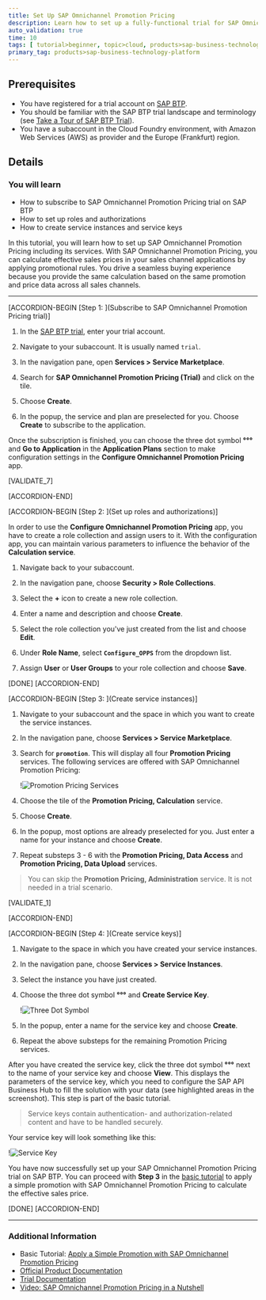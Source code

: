 ```yaml
---
title: Set Up SAP Omnichannel Promotion Pricing
description: Learn how to set up a fully-functional trial for SAP Omnichannel Promotion Pricing and how to create roles for your users.
auto_validation: true
time: 10
tags: [ tutorial>beginner, topic>cloud, products>sap-business-technology-platform, products>sap-btp--cloud-foundry-environment]
primary_tag: products>sap-business-technology-platform
---
```


## Prerequisites
 - You have registered for a trial account on [SAP BTP](hcp-create-trial-account).
 - You should be familiar with the SAP BTP trial landscape and terminology (see [Take a Tour of SAP BTP Trial](cp-trial-quick-onboarding)).
 - You have a subaccount in the Cloud Foundry environment, with Amazon Web Services (AWS) as provider and the Europe (Frankfurt) region.


## Details
### You will learn
  - How to subscribe to SAP Omnichannel Promotion Pricing trial on SAP BTP
  - How to set up roles and authorizations
  - How to create service instances and service keys

  In this tutorial, you will learn how to set up SAP Omnichannel Promotion Pricing including its services.
  With SAP Omnichannel Promotion Pricing, you can calculate effective sales prices in your sales channel applications by applying promotional rules. You drive a seamless buying experience because you provide the same calculation based on the same promotion and price data across all sales channels.

---


[ACCORDION-BEGIN [Step 1: ](Subscribe to SAP Omnichannel Promotion Pricing trial)]

1. In the [SAP BTP trial](https://account.hanatrial.ondemand.com), enter your trial account.

2. Navigate to your subaccount. It is usually named `trial`.

3. In the navigation pane, open **Services > Service Marketplace**.

4. Search for **SAP Omnichannel Promotion Pricing (Trial)** and click on the tile.

5. Choose **Create**.

6. In the popup, the service and plan are preselected for you. Choose **Create** to subscribe to the application.

<!-- The subscription process is finished once the status icon changes from **Processing** to **Subscribed**. -->

Once the subscription is finished, you can choose the three dot symbol **°°°** and  **Go to Application** in the **Application Plans** section to make configuration settings in the **Configure Omnichannel Promotion Pricing** app. <!-- Using the app is optional and not part of the basic tutorial but is included in our advanced tutorial.-->
<!-- Add link to advanced tutorial once available -->

[VALIDATE_7]

[ACCORDION-END]


[ACCORDION-BEGIN [Step 2: ](Set up roles and authorizations)]

In order to use the **Configure Omnichannel Promotion Pricing** app, you have to create a role collection and assign users to it. With the configuration app, you can maintain various parameters to influence the behavior of the **Calculation service**. <!-- Using the app is not part of the basic tutorial. -->

1. Navigate back to your subaccount.

2. In the navigation pane, choose **Security > Role Collections**.

3. Select the **+** icon to create a new role collection.

4. Enter a name and description and choose **Create**.

5. Select the role collection you've just created from the list and choose **Edit**.

6. Under **Role Name**, select **`Configure_OPPS`** from the dropdown list.

7. Assign **User** or **User Groups** to your role collection and choose **Save**.

<!-- Should we explain Step 7 a bit more?
COS has already implemented a role collection for trial, should we do sth similar? -->

[DONE]
[ACCORDION-END]


[ACCORDION-BEGIN [Step 3: ](Create service instances)]

1. Navigate to your subaccount and the space in which you want to create the service instances.

2. In the navigation pane, choose **Services > Service Marketplace**.

3. Search for **`promotion`**. This will display all four **Promotion Pricing** services. The following services are offered with SAP Omnichannel Promotion Pricing:

    !![Promotion Pricing Services](v2_Promotion-Pricing-Services.png)

4. Choose the tile of the **Promotion Pricing, Calculation** service.

5. Choose **Create**.

6. In the popup, most options are already preselected for you. Just enter a name for your instance and choose **Create**.

7. Repeat substeps 3 - 6 with the **Promotion Pricing, Data Access** and **Promotion Pricing, Data Upload** services.
>You can skip the **Promotion Pricing, Administration** service. It is not needed in a trial scenario.

[VALIDATE_1]

[ACCORDION-END]

[ACCORDION-BEGIN [Step 4: ](Create service keys)]

1. Navigate to the space in which you have created your service instances.

2. In the navigation pane, choose **Services > Service Instances**.

3. Select the instance you have just created.

4. Choose the three dot symbol **°°°**  and **Create Service Key**.

      !![Three Dot Symbol](v2_Three-Dot-Symbol.png)

5. In the popup, enter a name for the service key and choose **Create**.

6. Repeat the above substeps for the remaining Promotion Pricing services.

After you have created the service key, click the three dot symbol **°°°** next to the name of your service key and choose **View**. This displays the parameters of the service key, which you need to configure the SAP API Business Hub to fill the solution with your data (see highlighted areas in the screenshot). This step is part of the basic tutorial.

>Service keys contain authentication- and authorization-related content and have to be handled securely.

Your service key will look something like this:

!![Service Key](v2_Service-Key.png)


You have now successfully set up your SAP Omnichannel Promotion Pricing trial on SAP BTP. You can proceed with **Step 3** in the [basic tutorial](opps-basic-scenario) to apply a simple promotion with SAP Omnichannel Promotion Pricing to calculate the effective sales price.

[DONE]
[ACCORDION-END]

---

### Additional Information

* Basic Tutorial: [Apply a Simple Promotion with SAP Omnichannel Promotion Pricing](opps-basic-scenario)
* [Official Product Documentation](https://help.sap.com/viewer/product/OPP/Cloud/en-US)
* [Trial Documentation](https://help.sap.com/viewer/0c145d124b784b548b618cda8a5b2aba/Cloud/en-US/31b8aedc8ce14fcd9f6021ad4f6323c9.html)
* [Video: SAP Omnichannel Promotion Pricing in a Nutshell](https://www.sap.com/assetdetail/2020/07/9060b3a5-a67d-0010-87a3-c30de2ffd8ff.html)
